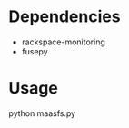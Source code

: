 Dependencies
============

* rackspace-monitoring
* fusepy

Usage
=====

python maasfs.py <mountpoint> <username> <token>
